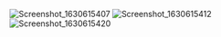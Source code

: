 ![Screenshot_1630615407](https://user-images.githubusercontent.com/65570444/131913654-639eed34-0ee3-4bf7-8877-47f0d910ea82.png)
![Screenshot_1630615412](https://user-images.githubusercontent.com/65570444/131913663-16560bd4-14a0-436c-a584-769e252a2250.png)
![Screenshot_1630615420](https://user-images.githubusercontent.com/65570444/131913672-2e9dd7de-61fc-4b18-8a34-bb631c3f5b69.png)
